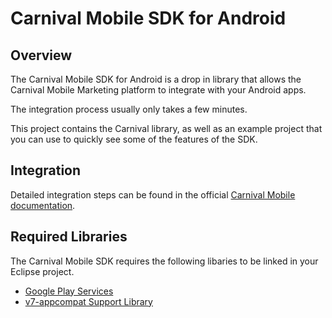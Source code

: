 Carnival Mobile SDK for Android
==========================

Overview
-------

The Carnival Mobile SDK for Android is a drop in library that allows the Carnival Mobile Marketing platform to integrate with your Android apps.

The integration process usually only takes a few minutes.

This project contains the Carnival library, as well as an example project that you can use to quickly see some of the features of the SDK.

Integration
------

Detailed integration steps can be found in the official [Carnival Mobile documentation](http://docs.carnivalmobile.com/android/).

Required Libraries
-------

The Carnival Mobile SDK requires the following libaries to be linked in your Eclipse project.

- [Google Play Services](https://developer.android.com/google/play-services/setup.html)
- [v7-appcompat Support Library](https://developer.android.com/tools/support-library/features.html#v7-appcompat)
